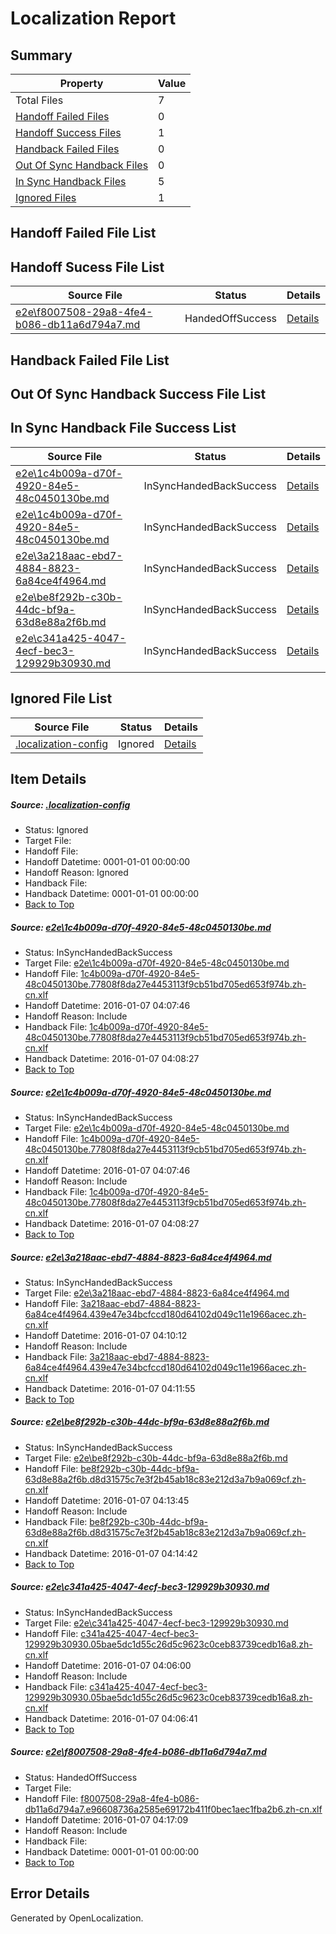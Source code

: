 # <a name='report-top'></a> Localization Report

## Summary
 Property | Value 
 -------- | ----- 
 Total Files | 7
[ Handoff Failed Files ](#handoff-failed-list)| 0
[ Handoff Success Files ](#handoff-success-list)| 1
[ Handback Failed Files ](#handback-failed-list)| 0
[ Out Of Sync Handback Files ](#outofsync-handback-success-list)| 0
[ In Sync Handback Files ](#insync-handback-success-list)| 5
[ Ignored Files ](#ignored-list)| 1

## <a name='handoff-failed-list'></a> Handoff Failed File List

## <a name='handoff-success-list'></a> Handoff Sucess File List
 Source File | Status | Details 
 ----------- | ------ | ------- 
 [e2e\f8007508-29a8-4fe4-b086-db11a6d794a7.md](https://github.com/OpenLocalizationTest/oltest/blob/929c8f95f2a0e0891ed56d6a122755b1201fb7e9/e2e/f8007508-29a8-4fe4-b086-db11a6d794a7.md) | HandedOffSuccess | [Details](#136b7c6a14cd725f09f59ab04c525430d346d2ab6)

## <a name='handback-failed-list'></a> Handback Failed File List

## <a name='outofsync-handback-success-list'></a> Out Of Sync Handback Success File List

## <a name='insync-handback-success-list'></a> In Sync Handback File Success List
 Source File | Status | Details 
 ----------- | ------ | ------- 
 [e2e\1c4b009a-d70f-4920-84e5-48c0450130be.md](https://github.com/OpenLocalizationTest/oltest/blob/e4aa1da5d1c6363b8c5fc30df440eb97f83a5e68/e2e/1c4b009a-d70f-4920-84e5-48c0450130be.md) | InSyncHandedBackSuccess | [Details](#2b93c30bc241d9556d7c6b5640fac78ff50c1e001)
 [e2e\1c4b009a-d70f-4920-84e5-48c0450130be.md](https://github.com/OpenLocalizationTest/oltest/blob/e4aa1da5d1c6363b8c5fc30df440eb97f83a5e68/e2e/1c4b009a-d70f-4920-84e5-48c0450130be.md) | InSyncHandedBackSuccess | [Details](#2b93c30bc241d9556d7c6b5640fac78ff50c1e003)
 [e2e\3a218aac-ebd7-4884-8823-6a84ce4f4964.md](https://github.com/OpenLocalizationTest/oltest/blob/2fc61653275d69d75e028e1dba328b52afd411d7/e2e/3a218aac-ebd7-4884-8823-6a84ce4f4964.md) | InSyncHandedBackSuccess | [Details](#6df23ea93b84acfa318e7c100d645c8dec2c111a2)
 [e2e\be8f292b-c30b-44dc-bf9a-63d8e88a2f6b.md](https://github.com/OpenLocalizationTest/oltest/blob/38aec947cb01f4350b75bf835e12e6fc1c2c5531/e2e/be8f292b-c30b-44dc-bf9a-63d8e88a2f6b.md) | InSyncHandedBackSuccess | [Details](#46c9e6746d240888d79ae4400040fa1f45604b444)
 [e2e\c341a425-4047-4ecf-bec3-129929b30930.md](https://github.com/OpenLocalizationTest/oltest/blob/4dc43740432fd8e52deaf314c35239c5500e7fab/e2e/c341a425-4047-4ecf-bec3-129929b30930.md) | InSyncHandedBackSuccess | [Details](#1d965dd1fa80984f76460314012a3a06ee7af69d5)

## <a name='ignored-list'></a> Ignored File List
 Source File | Status | Details 
 ----------- | ------ | ------- 
 [.localization-config](https://github.com/OpenLocalizationTest/oltest/blob/929c8f95f2a0e0891ed56d6a122755b1201fb7e9/.localization-config) | Ignored | [Details](#e4725be8631cbe979bbe0fa8b97cd75f1fd41d4d0)

## Item Details
##### <a name='e4725be8631cbe979bbe0fa8b97cd75f1fd41d4d0'></a> Source: [.localization-config](https://github.com/OpenLocalizationTest/oltest/blob/929c8f95f2a0e0891ed56d6a122755b1201fb7e9/.localization-config)
* Status: Ignored
* Target File: 
* Handoff File: 
* Handoff Datetime: 0001-01-01 00:00:00
* Handoff Reason: Ignored
* Handback File: 
* Handback Datetime: 0001-01-01 00:00:00
* [Back to Top](#report-top)

##### <a name='2b93c30bc241d9556d7c6b5640fac78ff50c1e001'></a> Source: [e2e\1c4b009a-d70f-4920-84e5-48c0450130be.md](https://github.com/OpenLocalizationTest/oltest/blob/e4aa1da5d1c6363b8c5fc30df440eb97f83a5e68/e2e/1c4b009a-d70f-4920-84e5-48c0450130be.md)
* Status: InSyncHandedBackSuccess
* Target File: [e2e\1c4b009a-d70f-4920-84e5-48c0450130be.md](https://github.com/OpenLocalizationTestOrg/oltest.zh-cn/blob/54fcf4d16ab9383c6d794296debed51e67d51e6e/e2e/1c4b009a-d70f-4920-84e5-48c0450130be.md)
* Handoff File: [1c4b009a-d70f-4920-84e5-48c0450130be.77808f8da27e4453113f9cb51bd705ed653f974b.zh-cn.xlf](https://github.com/OpenLocalizationTestOrg/olhandoff/blob/967903680a54b7cc210e726b1ce9261cc4c652a3/ol-handoff/OpenLocalizationTestOrg/oltest.zh-cn/yufeih/1c4b009a-d70f-4920-84e5-48c0450130be.77808f8da27e4453113f9cb51bd705ed653f974b.zh-cn.xlf)
* Handoff Datetime: 2016-01-07 04:07:46
* Handoff Reason: Include
* Handback File: [1c4b009a-d70f-4920-84e5-48c0450130be.77808f8da27e4453113f9cb51bd705ed653f974b.zh-cn.xlf](https://github.com/OpenLocalizationTestOrg/olhandback/blob/3137ef2916f288d1e6c9fc98cc896b8624d66bcf/ol-handback/OpenLocalizationTestOrg/oltest.zh-cn/yufeih/1c4b009a-d70f-4920-84e5-48c0450130be.77808f8da27e4453113f9cb51bd705ed653f974b.zh-cn.xlf)
* Handback Datetime: 2016-01-07 04:08:27
* [Back to Top](#report-top)

##### <a name='2b93c30bc241d9556d7c6b5640fac78ff50c1e003'></a> Source: [e2e\1c4b009a-d70f-4920-84e5-48c0450130be.md](https://github.com/OpenLocalizationTest/oltest/blob/e4aa1da5d1c6363b8c5fc30df440eb97f83a5e68/e2e/1c4b009a-d70f-4920-84e5-48c0450130be.md)
* Status: InSyncHandedBackSuccess
* Target File: [e2e\1c4b009a-d70f-4920-84e5-48c0450130be.md](https://github.com/OpenLocalizationTestOrg/oltest.zh-cn/blob/54fcf4d16ab9383c6d794296debed51e67d51e6e/e2e/1c4b009a-d70f-4920-84e5-48c0450130be.md)
* Handoff File: [1c4b009a-d70f-4920-84e5-48c0450130be.77808f8da27e4453113f9cb51bd705ed653f974b.zh-cn.xlf](https://github.com/OpenLocalizationTestOrg/olhandoff/blob/967903680a54b7cc210e726b1ce9261cc4c652a3/ol-handoff/OpenLocalizationTestOrg/oltest.zh-cn/yufeih/1c4b009a-d70f-4920-84e5-48c0450130be.77808f8da27e4453113f9cb51bd705ed653f974b.zh-cn.xlf)
* Handoff Datetime: 2016-01-07 04:07:46
* Handoff Reason: Include
* Handback File: [1c4b009a-d70f-4920-84e5-48c0450130be.77808f8da27e4453113f9cb51bd705ed653f974b.zh-cn.xlf](https://github.com/OpenLocalizationTestOrg/olhandback/blob/3137ef2916f288d1e6c9fc98cc896b8624d66bcf/ol-handback/OpenLocalizationTestOrg/oltest.zh-cn/yufeih/1c4b009a-d70f-4920-84e5-48c0450130be.77808f8da27e4453113f9cb51bd705ed653f974b.zh-cn.xlf)
* Handback Datetime: 2016-01-07 04:08:27
* [Back to Top](#report-top)

##### <a name='6df23ea93b84acfa318e7c100d645c8dec2c111a2'></a> Source: [e2e\3a218aac-ebd7-4884-8823-6a84ce4f4964.md](https://github.com/OpenLocalizationTest/oltest/blob/2fc61653275d69d75e028e1dba328b52afd411d7/e2e/3a218aac-ebd7-4884-8823-6a84ce4f4964.md)
* Status: InSyncHandedBackSuccess
* Target File: [e2e\3a218aac-ebd7-4884-8823-6a84ce4f4964.md](https://github.com/OpenLocalizationTestOrg/oltest.zh-cn/blob/b8408a08628199f13f4731cd912bbf769fe7e966/e2e/3a218aac-ebd7-4884-8823-6a84ce4f4964.md)
* Handoff File: [3a218aac-ebd7-4884-8823-6a84ce4f4964.439e47e34bcfccd180d64102d049c11e1966acec.zh-cn.xlf](https://github.com/OpenLocalizationTestOrg/olhandoff/blob/825cb26e6c2128c7a5eda110ceeaf3263190f67d/ol-handoff/OpenLocalizationTestOrg/oltest.zh-cn/yufeih/3a218aac-ebd7-4884-8823-6a84ce4f4964.439e47e34bcfccd180d64102d049c11e1966acec.zh-cn.xlf)
* Handoff Datetime: 2016-01-07 04:10:12
* Handoff Reason: Include
* Handback File: [3a218aac-ebd7-4884-8823-6a84ce4f4964.439e47e34bcfccd180d64102d049c11e1966acec.zh-cn.xlf](https://github.com/OpenLocalizationTestOrg/olhandback/blob/f5dfa8ecd78e65eff509824db70463ac95f70b48/ol-handback/OpenLocalizationTestOrg/oltest.zh-cn/yufeih/3a218aac-ebd7-4884-8823-6a84ce4f4964.439e47e34bcfccd180d64102d049c11e1966acec.zh-cn.xlf)
* Handback Datetime: 2016-01-07 04:11:55
* [Back to Top](#report-top)

##### <a name='46c9e6746d240888d79ae4400040fa1f45604b444'></a> Source: [e2e\be8f292b-c30b-44dc-bf9a-63d8e88a2f6b.md](https://github.com/OpenLocalizationTest/oltest/blob/38aec947cb01f4350b75bf835e12e6fc1c2c5531/e2e/be8f292b-c30b-44dc-bf9a-63d8e88a2f6b.md)
* Status: InSyncHandedBackSuccess
* Target File: [e2e\be8f292b-c30b-44dc-bf9a-63d8e88a2f6b.md](https://github.com/OpenLocalizationTestOrg/oltest.zh-cn/blob/f8b68ad595cd8b9ef38568a8d55d818eb3fc6083/e2e/be8f292b-c30b-44dc-bf9a-63d8e88a2f6b.md)
* Handoff File: [be8f292b-c30b-44dc-bf9a-63d8e88a2f6b.d8d31575c7e3f2b45ab18c83e212d3a7b9a069cf.zh-cn.xlf](https://github.com/OpenLocalizationTestOrg/olhandoff/blob/25a7b5805d75106d76e4fddda2dcc70c7a7b2a7c/ol-handoff/OpenLocalizationTestOrg/oltest.zh-cn/yufeih/be8f292b-c30b-44dc-bf9a-63d8e88a2f6b.d8d31575c7e3f2b45ab18c83e212d3a7b9a069cf.zh-cn.xlf)
* Handoff Datetime: 2016-01-07 04:13:45
* Handoff Reason: Include
* Handback File: [be8f292b-c30b-44dc-bf9a-63d8e88a2f6b.d8d31575c7e3f2b45ab18c83e212d3a7b9a069cf.zh-cn.xlf](https://github.com/OpenLocalizationTestOrg/olhandback/blob/9b594c21d2a7ee3b72297ec095a3de66376486e2/ol-handback/OpenLocalizationTestOrg/oltest.zh-cn/yufeih/be8f292b-c30b-44dc-bf9a-63d8e88a2f6b.d8d31575c7e3f2b45ab18c83e212d3a7b9a069cf.zh-cn.xlf)
* Handback Datetime: 2016-01-07 04:14:42
* [Back to Top](#report-top)

##### <a name='1d965dd1fa80984f76460314012a3a06ee7af69d5'></a> Source: [e2e\c341a425-4047-4ecf-bec3-129929b30930.md](https://github.com/OpenLocalizationTest/oltest/blob/4dc43740432fd8e52deaf314c35239c5500e7fab/e2e/c341a425-4047-4ecf-bec3-129929b30930.md)
* Status: InSyncHandedBackSuccess
* Target File: [e2e\c341a425-4047-4ecf-bec3-129929b30930.md](https://github.com/OpenLocalizationTestOrg/oltest.zh-cn/blob/5a3d8a3a7069e4bac5b91ef1d609a1cc11851425/e2e/c341a425-4047-4ecf-bec3-129929b30930.md)
* Handoff File: [c341a425-4047-4ecf-bec3-129929b30930.05bae5dc1d55c26d5c9623c0ceb83739cedb16a8.zh-cn.xlf](https://github.com/OpenLocalizationTestOrg/olhandoff/blob/30b3b8f57a401aaaec666780485d7205895f82a4/ol-handoff/OpenLocalizationTestOrg/oltest.zh-cn/yufeih/c341a425-4047-4ecf-bec3-129929b30930.05bae5dc1d55c26d5c9623c0ceb83739cedb16a8.zh-cn.xlf)
* Handoff Datetime: 2016-01-07 04:06:00
* Handoff Reason: Include
* Handback File: [c341a425-4047-4ecf-bec3-129929b30930.05bae5dc1d55c26d5c9623c0ceb83739cedb16a8.zh-cn.xlf](https://github.com/OpenLocalizationTestOrg/olhandback/blob/e58f942b345bc8b829e87342c3220d5f9594211c/ol-handback/OpenLocalizationTestOrg/oltest.zh-cn/yufeih/c341a425-4047-4ecf-bec3-129929b30930.05bae5dc1d55c26d5c9623c0ceb83739cedb16a8.zh-cn.xlf)
* Handback Datetime: 2016-01-07 04:06:41
* [Back to Top](#report-top)

##### <a name='136b7c6a14cd725f09f59ab04c525430d346d2ab6'></a> Source: [e2e\f8007508-29a8-4fe4-b086-db11a6d794a7.md](https://github.com/OpenLocalizationTest/oltest/blob/929c8f95f2a0e0891ed56d6a122755b1201fb7e9/e2e/f8007508-29a8-4fe4-b086-db11a6d794a7.md)
* Status: HandedOffSuccess
* Target File: 
* Handoff File: [f8007508-29a8-4fe4-b086-db11a6d794a7.e96608736a2585e69172b411f0bec1aec1fba2b6.zh-cn.xlf](https://github.com/OpenLocalizationTestOrg/olhandoff/blob/c18e1272f2e5793b729bc0df600db3360b5e69cf/ol-handoff/OpenLocalizationTestOrg/oltest.zh-cn/yufeih/f8007508-29a8-4fe4-b086-db11a6d794a7.e96608736a2585e69172b411f0bec1aec1fba2b6.zh-cn.xlf)
* Handoff Datetime: 2016-01-07 04:17:09
* Handoff Reason: Include
* Handback File: 
* Handback Datetime: 0001-01-01 00:00:00
* [Back to Top](#report-top)


## Error Details

Generated by OpenLocalization.
